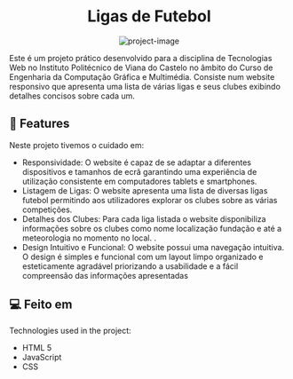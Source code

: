 <h1 align="center" id="title">Ligas de Futebol</h1>

<p align="center"><img src="https://socialify.git.ci/mchuguinho/LigasFutebol/image?font=Source%20Code%20Pro&amp;language=1&amp;name=1&amp;pattern=Plus&amp;theme=Auto" alt="project-image"></p>

<p id="description">Este é um projeto prático desenvolvido para a disciplina de Tecnologias Web no Instituto Politécnico de Viana do Castelo no âmbito do Curso de Engenharia da Computação Gráfica e Multimédia. Consiste num website responsivo que apresenta uma lista de várias ligas e seus clubes exibindo detalhes concisos sobre cada um.</p>

  
  
<h2>🧐 Features</h2>

Neste projeto tivemos o cuidado em:

*   Responsividade: O website é capaz de se adaptar a diferentes dispositivos e tamanhos de ecrã garantindo uma experiência de utilização consistente em computadores tablets e smartphones.
*   Listagem de Ligas: O website apresenta uma lista de diversas ligas futebol permitindo aos utilizadores explorar os clubes sobre as várias competições.
*   Detalhes dos Clubes: Para cada liga listada o website disponibiliza informações sobre os clubes como nome localização fundação e até a meteorologia no momento no local. .
*   Design Intuitivo e Funcional: O website possui uma navegação intuitiva. O design é simples e funcional com um layout limpo organizado e esteticamente agradável priorizando a usabilidade e a fácil compreensão das informações apresentadas

  
  
<h2>💻 Feito em </h2>

Technologies used in the project:

*   HTML 5
*   JavaScript
*   CSS
